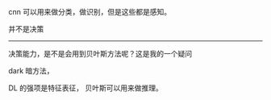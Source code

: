 cnn 可以用来做分类，做识别，但是这些都是感知。

并不是决策

---

决策能力，是不是会用到贝叶斯方法呢？这是我的一个疑问

dark 暗方法， 

DL 的强项是特征表征， 贝叶斯可以用来做推理。
